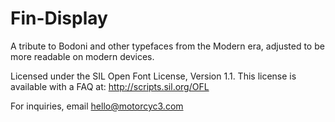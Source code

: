 # Fin-Display

A tribute to Bodoni and other typefaces from the Modern era, adjusted to be more readable on modern devices.

Licensed under the SIL Open Font License, Version 1.1. This license is available with a FAQ at: http://scripts.sil.org/OFL

For inquiries, email hello@motorcyc3.com
